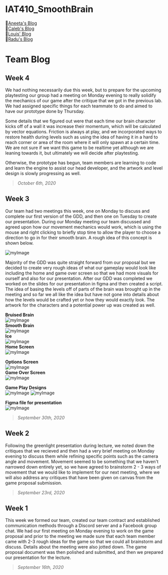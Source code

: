 # IAT410_SmoothBrain

:crown:[Aneeta's Blog](https://github.com/oasisfalls/Aneeta_IndividualBlog)<br>
:peach:[Caleb's Blog](https://github.com/CalebTaylor/410-blog)<br>
:round_pushpin:[Louis' Blog](https://github.com/SergeantDlou/IAT-410-Personal-Blog)<br>
:fries:[Radu's Blog](https://github.com/Raadds/IAT410_Personal-Blog_RaduOrlandea)

# Team Blog

## Week 4

We had nothing necessarily due this week, but to prepare for the upcoming playtesting our group had a meeting on Monday evening to really solidify the mechanics of our game after the critique that we got in the previous lab. We had assigned specific things for each teammate to do and aimed to have our prototype done by Thursday. 

Some details that we figured out were that each time our brain character kicks off of a wall it was increase their momentum, which will be calculated by vector equations. Friction is always at play, and we incorporated ways to restore health during levels such as using the idea of having it in a hard to reach corner or area of the room where it will only spawn at a certain time. We are not sure if we want this game to be realtime yet although we are leaning towards it, but ultimately we will decide after playtesting. 

Otherwise, the prototype has begun, team members are learning to code and learn the engine to assist our head developer, and the artwork and level design is slowly progressing as well.

> *October 6th, 2020*


## Week 3
Our team had two meetings this week, one on Monday to discuss and complete our first version of the GDD, and then one on Tuesday to create our presentation. During our Monday meeting our team discussed and agreed upon how our movement mechanics would work, which is using the mouse and right clicking to briefly stop time to allow the player to choose a direction to go in for their smooth brain. A rough idea of this concept is shown below.

![myImage](https://raw.githubusercontent.com/oasisfalls/IAT410_SmoothBrain/master/weeklyPics/movement.png)

Majority of the GDD was quite straight forward from our proposal but we decided to create very rough ideas of what our gameplay would look like including the home and game over screen so that we had more visuals for ourself and also for our presentation. After our GDD was completed we worked on the slides for our presentation in figma and then created a script. The idea of basing the levels off of parts of the brain was brought up in the meeting and so far we all like the idea but have not gone into details about how the levels would be crafted yet or how they would exactly look. The artwork for the characters and a potential power up was created as well.

**Bruised Brain**<br>
![myImage](https://raw.githubusercontent.com/oasisfalls/IAT410_SmoothBrain/master/weeklyPics/120287939_328342851923026_532575373114201167_n.png)<br>
**Smooth Brain**<br>
![myImage](https://raw.githubusercontent.com/oasisfalls/IAT410_SmoothBrain/master/weeklyPics/120290944_1474990312711948_7814499561616464042_n.png)<br>
**Ice**<br>
![myImage](https://raw.githubusercontent.com/oasisfalls/IAT410_SmoothBrain/master/weeklyPics/ice.png)<br>
**Home Screen**<br>
![myImage](https://raw.githubusercontent.com/oasisfalls/IAT410_SmoothBrain/master/weeklyPics/home.jpg)<br>

**Options Screen**<br>
![myImage](https://raw.githubusercontent.com/oasisfalls/IAT410_SmoothBrain/master/weeklyPics/options.jpg)<br>
**Game Over Screen**<br>
![myImage](https://raw.githubusercontent.com/oasisfalls/IAT410_SmoothBrain/master/weeklyPics/gameOver.jpg)<br>

**Game Play Designs**<br>
![myImage](https://raw.githubusercontent.com/oasisfalls/IAT410_SmoothBrain/master/weeklyPics/example.png)
![myImage](https://raw.githubusercontent.com/oasisfalls/IAT410_SmoothBrain/master/weeklyPics/example2.png)<br>

**Figma file for presentation**<br>
![myImage](https://raw.githubusercontent.com/oasisfalls/IAT410_SmoothBrain/master/weeklyPics/Figma.png)<br>

> *September 30th, 2020*



## Week 2 
Following the greenlight presentation during lecture, we noted down the critiques that we recieved and then had a very brief meeting on Monday evening to discuss them while refining specific points such as the camera angle and movement. Movement seemed to be something that we haven't narrowed down entirely yet, so we have agreed to brainstorm 2 - 3 ways of movement that we would like to implement for our next meeting, where we will also address any critiques that have been given on canvas from the game proposal submission.<br>
> *September 23rd, 2020*


## Week 1 
This week we formed our team, created our team contract and established communication methods through a Discord server and a Facebook group chat. We had our first meeting on Monday evening to work on the game proposal and prior to the meeting we made sure that each team member came with 2-3 rough ideas for the game so that we could all brainstorm and discuss. Details about the meeting were also jotted down. The game proposal document was then polished and submitted, and then we prepared our presentation for the lecture.<br>
> *September 16th, 2020*



